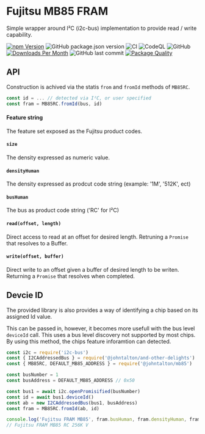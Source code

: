 # Fujitsu MB85 FRAM 

Simple wrapper around I²C (i2c-bus) implementation to provide read / write capability.

[![npm Version](https://img.shields.io/npm/v/@johntalton/mb85.svg)](https://www.npmjs.com/package/@johntalton/mb85)
![GitHub package.json version](https://img.shields.io/github/package-json/v/johntalton/mb85)
![CI](https://github.com/johntalton/mb85/workflows/CI/badge.svg?branch=master&event=push)
![CodeQL](https://github.com/johntalton/mb85/workflows/CodeQL/badge.svg)
![GitHub](https://img.shields.io/github/license/johntalton/mb85)
[![Downloads Per Month](https://img.shields.io/npm/dm/@johntalton/mb85.svg)](https://www.npmjs.com/package/@johntalton/mb85)
![GitHub last commit](https://img.shields.io/github/last-commit/johntalton/mb85)
[![Package Quality](https://npm.packagequality.com/shield/%40johntalton%2Fmb85.svg)](https://packagequality.com/#?package=@johntalton/mb85)

## API
Construction is achived via the statis `from` and `fromId` methods of `MB85RC`. 
```javascript
const id = ... // detected via I²C, or user specified 
const fram = MB85RC.fromId(bus, id)
```

#### Feature string
The feature set exposed as the Fujitsu product codes.

#### `size` 
The density expressed as numeric value.

#### `densityHuman`
The density expressed as prodcut code string (example: '1M', '512K', ect)

#### `busHuman`
The bus as product code string ('RC' for I²C)

#### `read(offset, length)`
Direct access to read at an offset for desired length.
Retruning a `Promise` that resolves to a Buffer.

#### `write(offset, buffer)`
Direct write to an offset given a buffer of desired length to be writen.
Returning a `Promise` that resolves when completed.

## Devcie ID
The provided library is also provides a way of identifying a chip based on its assigned Id value.

This can be passed in, however, it becomes more usefull with the bus level `deviceId` call.  This uses a bus level discovery not supported by most chips.  By using this method, the chips feature inforamtion can detected.

```javascript
const i2c = require('i2c-bus')
const { I2CAddressedBus } = require('@johntalton/and-other-delights')
const { MB85RC, DEFAULT_MB85_ADDRESS } = require('@johntalton/mb85')

const busNumber = 1
const busAddress = DEFAULT_MB85_ADDRESS // 0x50

const bus1 = await i2c.openPromisified(busNumber)
const id = await bus1.deviceId()
const ab = new I2CAddressedBus(bus1, busAddress)
const fram = MB85RC.fromId(ab, id)

console.log('Fujitsu FRAM MB85', fram.busHuman, fram.densityHuman, fram.featuresHuman)
// Fujitsu FRAM MB85 RC 256K V

```

